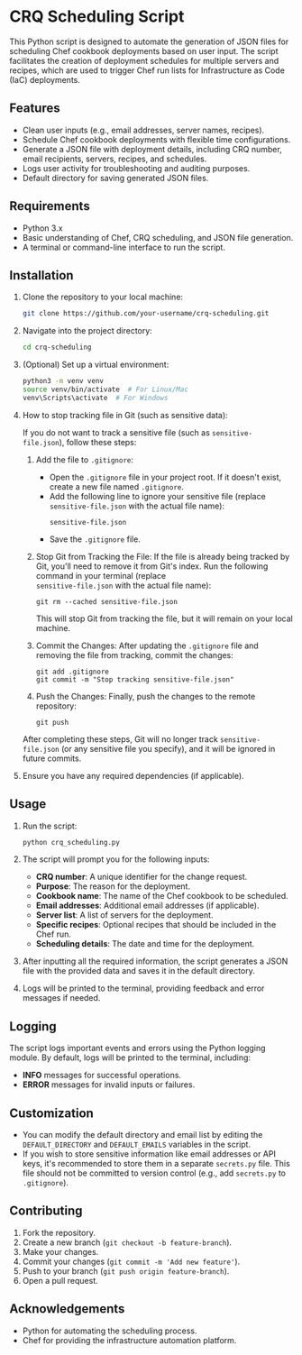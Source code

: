 # CRQ Scheduling Script

This Python script is designed to automate the generation of JSON files for scheduling Chef cookbook deployments based on user input. The script facilitates the creation of deployment schedules for multiple servers and recipes, which are used to trigger Chef run lists for Infrastructure as Code (IaC) deployments.

## Features

- Clean user inputs (e.g., email addresses, server names, recipes).
- Schedule Chef cookbook deployments with flexible time configurations.
- Generate a JSON file with deployment details, including CRQ number, email recipients, servers, recipes, and schedules.
- Logs user activity for troubleshooting and auditing purposes.
- Default directory for saving generated JSON files.

## Requirements

- Python 3.x
- Basic understanding of Chef, CRQ scheduling, and JSON file generation.
- A terminal or command-line interface to run the script.

## Installation

1. Clone the repository to your local machine:

    ```bash
    git clone https://github.com/your-username/crq-scheduling.git
    ```

2. Navigate into the project directory:

    ```bash
    cd crq-scheduling
    ```

3. (Optional) Set up a virtual environment:

    ```bash
    python3 -m venv venv
    source venv/bin/activate  # For Linux/Mac
    venv\Scripts\activate  # For Windows
    ```
4. How to stop tracking file in Git (such as sensitive data):

    If you do not want to track a sensitive file (such as `sensitive-file.json`), follow these steps:
    
    1. Add the file to `.gitignore`:
       - Open the `.gitignore` file in your project root. If it doesn't exist, create a new file named `.gitignore`.
       - Add the following line to ignore your sensitive file (replace `sensitive-file.json` with the actual file name):
         ```
         sensitive-file.json
         ```
       - Save the `.gitignore` file.
    
    2. Stop Git from Tracking the File:
       If the file is already being tracked by Git, you'll need to remove it from Git's index. Run the following command in your terminal (replace  
       `sensitive-file.json` with the actual file name):
       ```
       git rm --cached sensitive-file.json
       ```
       This will stop Git from tracking the file, but it will remain on your local machine.
    
    3. Commit the Changes:
       After updating the `.gitignore` file and removing the file from tracking, commit the changes:
       ```
       git add .gitignore
       git commit -m "Stop tracking sensitive-file.json"
       ```
    
    4. Push the Changes:
       Finally, push the changes to the remote repository:
       ```
       git push
       ```
    After completing these steps, Git will no longer track `sensitive-file.json` (or any sensitive file you specify), and it will be ignored in           future commits.

5. Ensure you have any required dependencies (if applicable).

## Usage

1. Run the script:

    ```bash
    python crq_scheduling.py
    ```

2. The script will prompt you for the following inputs:
    - **CRQ number**: A unique identifier for the change request.
    - **Purpose**: The reason for the deployment.
    - **Cookbook name**: The name of the Chef cookbook to be scheduled.
    - **Email addresses**: Additional email addresses (if applicable).
    - **Server list**: A list of servers for the deployment.
    - **Specific recipes**: Optional recipes that should be included in the Chef run.
    - **Scheduling details**: The date and time for the deployment.

3. After inputting all the required information, the script generates a JSON file with the provided data and saves it in the default directory.

4. Logs will be printed to the terminal, providing feedback and error messages if needed.

## Logging

The script logs important events and errors using the Python logging module. By default, logs will be printed to the terminal, including:
- **INFO** messages for successful operations.
- **ERROR** messages for invalid inputs or failures.

## Customization

- You can modify the default directory and email list by editing the `DEFAULT_DIRECTORY` and `DEFAULT_EMAILS` variables in the script.
- If you wish to store sensitive information like email addresses or API keys, it's recommended to store them in a separate `secrets.py` file. This file should not be committed to version control (e.g., add `secrets.py` to `.gitignore`).

## Contributing

1. Fork the repository.
2. Create a new branch (`git checkout -b feature-branch`).
3. Make your changes.
4. Commit your changes (`git commit -m 'Add new feature'`).
5. Push to your branch (`git push origin feature-branch`).
6. Open a pull request.

## Acknowledgements

- Python for automating the scheduling process.
- Chef for providing the infrastructure automation platform.
